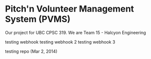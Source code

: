 Pitch'n Volunteer Management System (PVMS)
===================

Our project for UBC CPSC 319.
We are Team 15 - Halcyon Engineering

testing webhook
testing webhook 2
testing webhook 3

testing repo (Mar 2, 2014)
